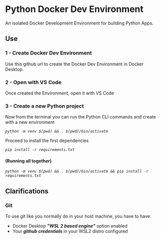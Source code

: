# Python Docker Dev Environment

An isolated Docker Development Environment for building Python Apps.

## Use

### 1 - Create Docker Dev Environment

Use this github url to create the Docker Dev Environment in Docker Desktop.

### 2 - Open with VS Code

Once created the Environment, open it with VS Code

### 3 - Create a new Python project

Now from the terminal you can run the Python CLI commands and create with a new environment

*`python -m venv $(pwd) && . $(pwd)/bin/activate`*

Proceed to install the first dependencies

*`pip install -r requirements.txt`*

#### (Running all together)

*`python -m venv $(pwd) && . $(pwd)/bin/activate && pip install -r requirements.txt`*




## Clarifications

### Git

To use git like you normally do in your host machine, you have to have:
- Docker Desktop ***"WSL 2 based engine"*** option enabled
- Your ***github credentials*** in your WSL2 distro configured